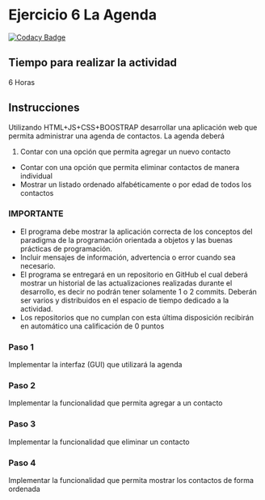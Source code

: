 # Ejercicio 6 La Agenda
[![Codacy Badge](https://api.codacy.com/project/badge/Grade/37b426dbff884cb39797e4126e979825)](https://www.codacy.com/app/carlos8ahdz/06-app-agenda-carlos8ahdz?utm_source=github.com&amp;utm_medium=referral&amp;utm_content=POO-2019-2K/06-app-agenda-carlos8ahdz&amp;utm_campaign=Badge_Grade)

## Tiempo para realizar la actividad

6 Horas

## Instrucciones

Utilizando HTML+JS+CSS+BOOSTRAP desarrollar una aplicación web que permita administrar una agenda de contactos. La agenda deberá

1. Contar con una opción que permita agregar un nuevo contacto
* Contar con una opción que permita eliminar contactos de manera individual   
* Mostrar un listado ordenado alfabéticamente o por edad de todos los contactos

### IMPORTANTE
* El programa debe mostrar la aplicación correcta de los conceptos del paradigma de la programación orientada a objetos y las buenas prácticas de programación.
* Incluir mensajes de información, advertencia o error cuando sea necesario. 
* El programa se entregará en un repositorio en GitHub el cual deberá mostrar un historial de las actualizaciones realizadas durante el desarrollo, es decir no podrán tener solamente 1 o 2 commits. Deberán ser varios y distribuidos en el espacio de tiempo dedicado a la actividad.
* Los repositorios que no cumplan con esta última disposición recibirán en automático una calificación de 0 puntos


### Paso 1

Implementar la interfaz (GUI) que utilizará la agenda

### Paso 2

Implementar la funcionalidad que permita agregar a un contacto

### Paso 3

Implementar la funcionalidad que eliminar un contacto

### Paso 4

Implementar la funcionalidad que permita mostrar los contactos de forma ordenada
